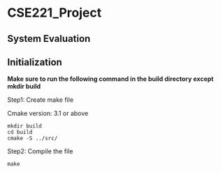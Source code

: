 # CSE221_Project

## System Evaluation


## Initialization

**Make sure to run the following command in the build directory except mkdir build** 

Step1: Create make file

Cmake version: 3.1 or above  
```
mkdir build
cd build
cmake -S ../src/ 
```

Step2: Compile the file

```make```
